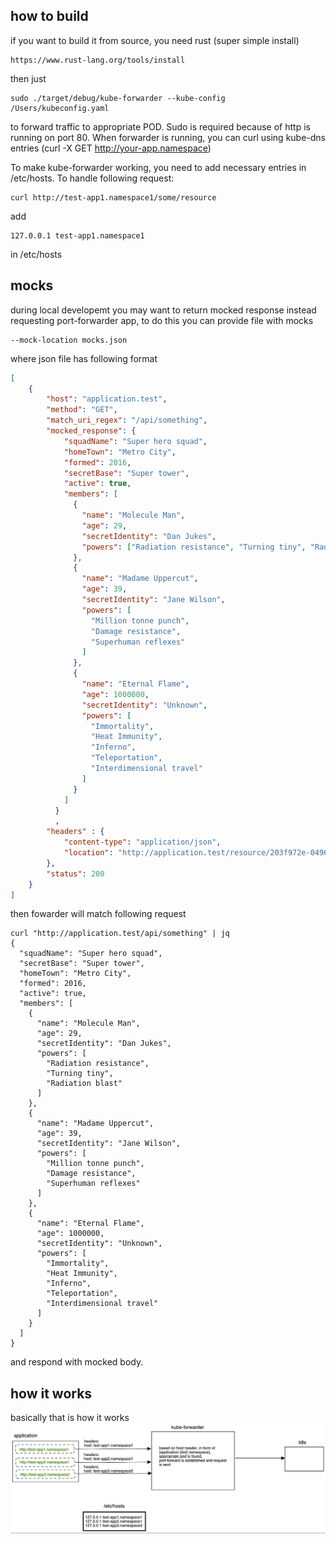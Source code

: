 ## how to build
if you want to build it from source, you need rust (super simple install)
```
https://www.rust-lang.org/tools/install
```
then just
```
sudo ./target/debug/kube-forwarder --kube-config /Users/kubeconfig.yaml
```
to forward traffic to appropriate POD. Sudo is required because of http is running on port 80.
When forwarder is running, you can curl using kube-dns entries (curl -X GET http://your-app.namespace)

To make kube-forwarder working, you need to add necessary entries in /etc/hosts. To handle following request:
```
curl http://test-app1.namespace1/some/resource
```
add 
```
127.0.0.1 test-app1.namespace1
```
in /etc/hosts

## mocks
during local developemt you may want to return mocked response instead requesting port-forwarder app, to do this you can 
provide file with mocks
```
--mock-location mocks.json
```
where json file has following format 

```json
[
    {
        "host": "application.test",
        "method": "GET",
        "match_uri_regex": "/api/something",
        "mocked_response": {
            "squadName": "Super hero squad",
            "homeTown": "Metro City",
            "formed": 2016,
            "secretBase": "Super tower",
            "active": true,
            "members": [
              {
                "name": "Molecule Man",
                "age": 29,
                "secretIdentity": "Dan Jukes",
                "powers": ["Radiation resistance", "Turning tiny", "Radiation blast"]
              },
              {
                "name": "Madame Uppercut",
                "age": 39,
                "secretIdentity": "Jane Wilson",
                "powers": [
                  "Million tonne punch",
                  "Damage resistance",
                  "Superhuman reflexes"
                ]
              },
              {
                "name": "Eternal Flame",
                "age": 1000000,
                "secretIdentity": "Unknown",
                "powers": [
                  "Immortality",
                  "Heat Immunity",
                  "Inferno",
                  "Teleportation",
                  "Interdimensional travel"
                ]
              }
            ]
          }
          ,
        "headers" : {
            "content-type": "application/json",
            "location": "http://application.test/resource/203f972e-0496-4955-a481-a358be1004a2"
        },
        "status": 200
    }
]
```
then fowarder will match following request 
```
curl "http://application.test/api/something" | jq
{
  "squadName": "Super hero squad",
  "secretBase": "Super tower",
  "homeTown": "Metro City",
  "formed": 2016,
  "active": true,
  "members": [
    {
      "name": "Molecule Man",
      "age": 29,
      "secretIdentity": "Dan Jukes",
      "powers": [
        "Radiation resistance",
        "Turning tiny",
        "Radiation blast"
      ]
    },
    {
      "name": "Madame Uppercut",
      "age": 39,
      "secretIdentity": "Jane Wilson",
      "powers": [
        "Million tonne punch",
        "Damage resistance",
        "Superhuman reflexes"
      ]
    },
    {
      "name": "Eternal Flame",
      "age": 1000000,
      "secretIdentity": "Unknown",
      "powers": [
        "Immortality",
        "Heat Immunity",
        "Inferno",
        "Teleportation",
        "Interdimensional travel"
      ]
    }
  ]
}
```
and respond with mocked body.

## how it works
basically that is how it works
![howitworks](howitworks.png)
